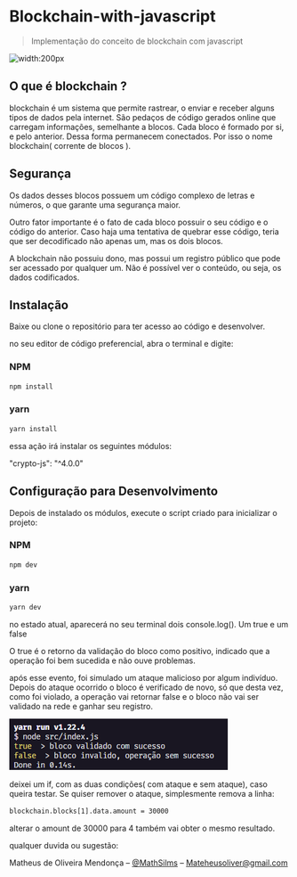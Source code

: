 # Blockchain-with-javascript
> Implementação do conceito de blockchain com javascript
             
![width:200px](blockchain.png)                                     

## O que é blockchain ? 

blockchain é um sistema que permite rastrear, o enviar e receber alguns tipos de dados pela internet. São pedaços de código gerados online que carregam informações, semelhante a blocos. Cada bloco é formado por si, e pelo anterior. Dessa forma permanecem conectados. Por isso o nome blockchain( corrente de blocos ).

## Segurança

Os dados desses blocos possuem um código complexo de letras e números, o que garante uma segurança maior.

Outro fator importante é o fato de cada bloco possuir o seu código e o código do anterior. Caso haja uma tentativa de quebrar esse código, teria que ser decodificado não apenas um, mas os dois blocos.

A blockchain não possuiu dono, mas possui um registro público que pode ser acessado por qualquer um. Não é possível ver o conteúdo, ou seja, os dados codificados.



## Instalação

Baixe ou clone o repositório para ter acesso ao código e desenvolver.

no seu editor de código preferencial, abra o terminal e digite:

### NPM

```sh
npm install
```

### yarn

```sh
yarn install
```

essa ação irá instalar os seguintes módulos:

"crypto-js": "^4.0.0"

## Configuração para Desenvolvimento

Depois de instalado os módulos, execute o script criado para inicializar o projeto: 

### NPM

```sh
npm dev
```
### yarn

```sh
yarn dev
```

no estado atual, aparecerá no seu terminal dois console.log(). Um true e um false

O true é o retorno da validação do bloco como positivo, indicado que a operação foi bem sucedida e não ouve problemas.

após esse evento, foi simulado um ataque malicioso por algum indivíduo. Depois do ataque ocorrido o bloco é verificado de novo, só que desta vez, como foi violado, a operação vai retornar false e o bloco não vai ser validado na rede e ganhar seu registro.

![](./return.png) 

deixei um if, com as duas condições( com ataque e sem ataque), caso queira testar. Se quiser remover o ataque, simplesmente remova a linha:

```sh
blockchain.blocks[1].data.amount = 30000
```

alterar o amount de 30000 para 4 também vai obter o mesmo resultado.



qualquer duvida ou sugestão:


Matheus de Oliveira Mendonça – [@MathSilms](https://www.linkedin.com/in/mathsilms/) – Mateheusoliver@gmail.com
